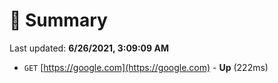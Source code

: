 # 📖 Summary
Last updated: **6/26/2021, 3:09:09 AM**

- `GET` [https://google.com](https://google.com) - **Up** (222ms)
